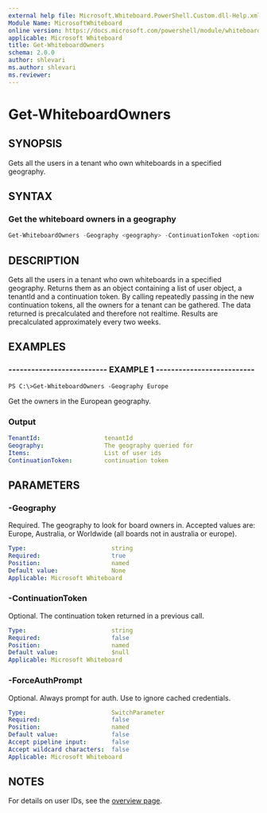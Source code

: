 ```yaml
---
external help file: Microsoft.Whiteboard.PowerShell.Custom.dll-Help.xml
Module Name: MicrosoftWhiteboard
online version: https://docs.microsoft.com/powershell/module/whiteboard/get-whiteboardowners
applicable: Microsoft Whiteboard
title: Get-WhiteboardOwners
schema: 2.0.0
author: shlevari
ms.author: shlevari
ms.reviewer:
---
```


# Get-WhiteboardOwners

## SYNOPSIS

Gets all the users in a tenant who own whiteboards in a specified geography.

## SYNTAX

### Get the whiteboard owners in a geography

```powershell
Get-WhiteboardOwners -Geography <geography> -ContinuationToken <optionalToken> [<CommonParameters>]
```

## DESCRIPTION

Gets all the users in a tenant who own whiteboards in a specified geography. Returns them as an object containing a list of user object, a tenantId and a continuation token. By calling repeatedly passing in the new continuation tokens, all the owners for a tenant can be gathered. The data returned is precalculated and therefore not realtime. Results are precalculated approximately every two weeks.

## EXAMPLES

### -------------------------- EXAMPLE 1 --------------------------

```
PS C:\>Get-WhiteboardOwners -Geography Europe
```

Get the owners in the European geography.

### Output

```yaml
TenantId:                  tenantId
Geography:                 The geography queried for
Items:                     List of user ids
ContinuationToken:         continuation token
```


## PARAMETERS

### -Geography
Required. The geography to look for board owners in. Accepted values are: Europe, Australia, or Worldwide (all boards not in australia or europe).

```yaml
Type:                        string
Required:                    true
Position:                    named
Default value:               None
Applicable: Microsoft Whiteboard
```

### -ContinuationToken

Optional. The continuation token returned in a previous call.

```yaml
Type:                        string
Required:                    false
Position:                    named
Default value:               $null
Applicable: Microsoft Whiteboard
```

### -ForceAuthPrompt

Optional. Always prompt for auth. Use to ignore cached credentials.

```yaml
Type:                        SwitchParameter
Required:                    false
Position:                    named
Default value:               false
Accept pipeline input:       false
Accept wildcard characters:  false
Applicable: Microsoft Whiteboard
```

## NOTES

For details on user IDs, see the [overview page](../../docs-conceptual/overview.md).

